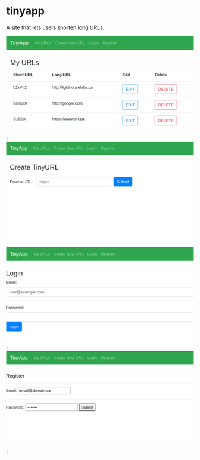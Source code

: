 # tinyapp

A site that lets users shorten long URLs.

![Screenshot 1](images/sshot1.png);
<br>
![Screenshot 2](images/sshot2.png);
<br>
![Screenshot 3](images/sshot3.png);
<br>
![Screenshot 4](images/sshot4.png);
